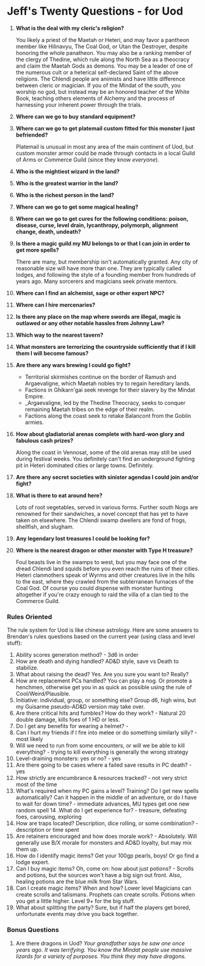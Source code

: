 # Jeff's Twenty Questions - for Uod 

1. **What is the deal with my cleric's religion?**

    You likely a priest of the Maetah or Heteri, and may favor a pantheon member like Hilinavyu, The Coal God, or Utan the Destroyer, despite honoring the whole panatheon.  You may also be a ranking member of the clergy of Thedine, which rule along the North Sea as a theocracy and claim the Maetah Gods as demons.  You may be a leader of one of the numerous cult or a heterical self-declared Saint of the above religions.  The Chlendi people are animists and have little difference between cleric or magician.  If you of the Mindat of the south, you worship no god, but instead may be an honored teacher of the White Book, teaching others elements of Alchemy and the process of harnessing your inherent power through the trials.

2. **Where can we go to buy standard equipment?**

3. **Where can we go to get platemail custom fitted for this monster I just befriended?**

    Platemail is unusual in most any area of the main continent of Uod, but custom monster armor could be made through contacts in a local Guild of Arms or Commerce Guild (since they know *everyone*).

4. **Who is the mightiest wizard in the land?**

5. **Who is the greatest warrior in the land?**

6. **Who is the richest person in the land?**

7. **Where can we go to get some magical healing?**

8. **Where can we go to get cures for the following conditions: poison, disease, curse, level drain, lycanthropy, polymorph, alignment change, death, undeath?**

9. **Is there a magic guild my MU belongs to or that I can join in order to get more spells?**

    There are many, but membership isn't automatically granted.  Any city of reasonable size will have more than one.  They are typically called lodges, and following the style of a founding member from hundreds of years ago. Many sorcerers and magicians seek private mentors.

10. **Where can I find an alchemist, sage or other expert NPC?**

11. **Where can I hire mercenaries?**

12. **Is there any place on the map where swords are illegal, magic is outlawed or any other notable hassles from Johnny Law?**

13. **Which way to the nearest tavern?**

14. **What monsters are terrorizing the countryside sufficiently that if I kill them I will become famous?**

15. **Are there any wars brewing I could go fight?**
    * Territorial skirmishes continue on the border of Ramush and Argaevaligne, which Maetah nobles try to regain hereditary lands.
    * Factions in Ghikarn'gai seek revenge for their slavery by the Mindat Empire.
    * _Argaevaligne, led by the Thedine Theocracy, seeks to conquer remaining Maetah tribes on the edge of their realm.
    * Factions along the coast seek to retake Balancont from the Goblin armies.

16. **How about gladiatorial arenas complete with hard-won glory and fabulous cash prizes?**

    Along the coast in Vennosat, some of the old arenas may still be used during festival weeks.  You definitely can't find an underground fighting pit in Heteri dominated cities or large towns.  Definitely.

17. **Are there any secret societies with sinister agendas I could join and/or fight?**

18. **What is there to eat around here?**

    Lots of root vegetables, served in various forms.  Further south Nogs are renowned for their sandwiches, a novel concept that has yet to have taken on elsewhere.  The Chlendi swamp dwellers are fond of frogs, shellfish, and slugham.

19. **Any legendary lost treasures I could be looking for?**

20. **Where is the nearest dragon or other monster with Type H treasure?**

    Foul beasts live in the swamps to west, but you may face one of the dread Chlendi land squids before you even reach the ruins of their cities.  Heteri clanmothers speak of Wyrms and other creatures live in the hills to the east, where they crawled from the subterranean furnaces of the Coal God.  Of course you could dispense with monster hunting altogether if you're crazy enough to raid the villa of a clan tied to the Commerce Guild.


### Rules Oriented
The rule system for Uod is like chinese astrology.  Here are some answers to Brendan's rules questions based on the current year (using class and level stuff):


1. Ability scores generation method? - 3d6 in order
2. How are death and dying handled? AD&D style, save vs Death to stabilize.
3. What about raising the dead?  Yes.  Are you sure you want to?  Really?
4. How are replacement PCs handled? You can play a nog.  Or promote a henchmen, otherwise get you in as quick as possible using the rule of Cool/Weird/Plausible.
5. Initiative: individual, group, or something else? Group d6, high wins, but my Guisarme pseudo-AD&D version may take over.
6. Are there critical hits and fumbles? How do they work? - Natural 20 double damage, kills foes of 1 HD or less.
7. Do I get any benefits for wearing a helmet? - 
8. Can I hurt my friends if I fire into melee or do something similarly silly? - most likely
9. Will we need to run from some encounters, or will we be able to kill everything? - trying to kill everything is generally the wrong strategy
10. Level-draining monsters: yes or no? - yes
11. Are there going to be cases where a failed save results in PC death? - yes
12. How strictly are encumbrance & resources tracked? - not very strict most of the time
13. What's required when my PC gains a level? Training? Do I get new spells automatically? Can it happen in the middle of an adventure, or do I have to wait for down time? - immediate advances, MU types get one new random spell
14 .What do I get experience for? - treasure, defeating foes, carousing, exploring
15. How are traps located? Description, dice rolling, or some combination? - description or time spent
16. Are retainers encouraged and how does morale work? - Absolutely.  Will generally use B/X morale for monsters and AD&D loyalty, but may mix them up.
17. How do I identify magic items? Get your 100gp pearls, boys!  Or go find a lodge expert.
18. Can I buy magic items? Oh, come on: how about just potions? - Scrolls and potions, but the sources won't have a big sign out front.  Also, healing potions are the blue milk from Star Wars.
19. Can I create magic items? When and how? Lower level Magicians can create scrolls and talismans.  Prophets can create scrolls.  Potions when you get a little higher.  Level 9+ for the big stuff.
20. What about splitting the party? Sure, but if half the players get bored, unfortunate events may drive you back together.

### Bonus Questions
1. Are there dragons in Uod?
_Your grandfather says he saw one once years ago.  It was terrifying. You know the Mindat people use massive lizards for a variety of purposes.  You think they may have dragons._


